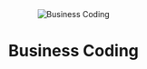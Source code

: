 <div align="center">
  <img
  src="https://user-images.githubusercontent.com/72691225/220810325-c6052b05-0357-45a0-ac7e-f5bf761474e6.png" alt="Business Coding"/>
  <h1 align="center">
 Business Coding
  </h1>
</div>

